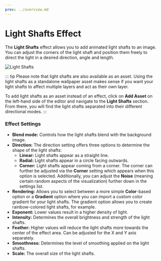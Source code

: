 ```yaml
---
prev: ../overview.md
---
```

# Light Shafts Effect

The **Light Shafts** effect allows you to add animated light shafts to an image. You can adjust the corners of the light shaft and position them freely to direct the light in a desired direction, angle and length.

![Light Shafts](/img/effects/Light_Shafts.gif)

::: tip
Please note that light shafts are also available as an asset. Using the light shafts as a standalone wallpaper asset makes sense if you want your light shafts to affect multiple layers and act as their own layer.

To add light shafts as an asset instead of an effect, click on **Add Asset** on the left-hand side of the editor and navigate to the **Light Shafts** section. From there, you will find the light shafts separated into their different directional modes.
:::

### Effect Settings

* **Blend mode:** Controls how the light shafts blend with the background image.
* **Direction:** The direction setting offers three options to determine the shape of the light shafts:
    * **Linear:** Light shafts appear as a straight line.
    * **Radial:** Light shafts appear in a circle facing outwards.
    * **Corner:** Light shafts appear coming from a corner. The corner can further be adjusted via the **Corner** setting which appears when this option is selected. Additionally, you can adjust the **Noise** (meaning certain random aspects of the visualization) further down in the settings list.
* **Rendering:** Allows you to select between a more simple **Color**-based option or a **Gradient** option where you can import a custom color gradient for your light shafts. The gradient option allows you to create rainbow-colored light shafts, for example.
* **Exponent:** Lower values result in a higher density of light.
* **Intensity:** Determines the overall brightness and strength of the light shafts.
* **Feather:** Higher values will reduce the light shafts more towards the center of the effect area. Can be adjusted for the X and Y axis separately.
* **Smoothness:** Determines the level of smoothing applied on the light shafts.
* **Scale:** The overall size of the light shafts.